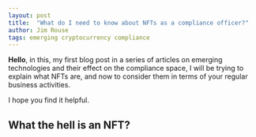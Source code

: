 ```yaml
---
layout: post
title:  "What do I need to know about NFTs as a compliance officer?"
author: Jim Rouse
tags: emerging cryptocurrency compliance
---
```

**Hello**, in this, my first blog post in a series of articles on emerging technologies and their effect on the compliance space, I will be trying to explain what NFTs are, and now to consider them in terms of your regular business activities.

I hope you find it helpful.

## What the hell is an NFT?
